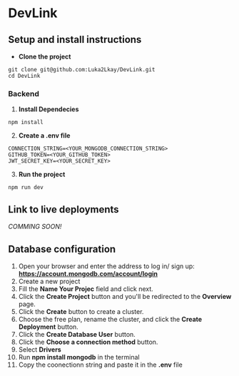 # DevLink

## Setup and install instructions

- **Clone the project**

```
git clone git@github.com:Luka2Lkay/DevLink.git
cd DevLink
```

### Backend

1. **Install Dependecies**

`npm install`

2. **Create a .env file**

```
CONNECTION_STRING=<YOUR_MONGODB_CONNECTION_STRING>
GITHUB_TOKEN=<YOUR_GITHUB_TOKEN>
JWT_SECRET_KEY=<YOUR_SECRET_KEY>
```

3. **Run the project**

`npm run dev`

## Link to live deployments

_COMMING SOON!_

## Database configuration

1. Open your browser and enter the address to log in/ sign up: **https://account.mongodb.com/account/login**
2. Create a new project
3. Fill the **Name Your Projec** field and click next.
4. Click the **Create Project** button and you'll be redirected to the **Overview** page.
5. Click the **Create** button to create a cluster.
6. Choose the free plan, rename the cluster, and click the **Create Deployment** button.
7. Click the **Create Database User** button.
8. Click the **Choose a connection method** button.
9. Select **Drivers**
10. Run **npm install mongodb** in the terminal
11. Copy the coonectionn string and paste it in the **.env** file
